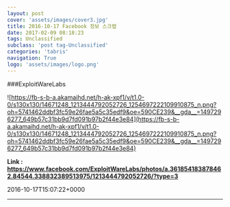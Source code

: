 ```yaml
---
layout: post
cover: 'assets/images/cover3.jpg'
title: 2016-10-17 Facebook 정보 스크랩
date: 2017-02-09 08:18:23
tags: Unclassified
subclass: 'post tag-Unclassified'
categories: 'tabris'
navigation: True
logo: 'assets/images/logo.png'
---
```


###ExploitWareLabs

![https://fb-s-b-a.akamaihd.net/h-ak-xpf1/v/t1.0-0/s130x130/14671248_1213444792052726_1254697222109910875_n.png?oh=5741462ddbf3fc59e26fae5a5c35edf9&oe=590CE239&__gda__=1497296277_649b57c31bb9d7fd091b97b2f44e3e84](https://fb-s-b-a.akamaihd.net/h-ak-xpf1/v/t1.0-0/s130x130/14671248_1213444792052726_1254697222109910875_n.png?oh=5741462ddbf3fc59e26fae5a5c35edf9&oe=590CE239&__gda__=1497296277_649b57c31bb9d7fd091b97b2f44e3e84)

**Link : <https://www.facebook.com/ExploitWareLabs/photos/a.361854183878462.84544.338832389513975/1213444792052726/?type=3>**

2016-10-17T15:07:22+0000

---

